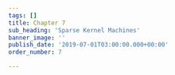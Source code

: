 ```yaml
---
tags: []
title: Chapter 7
sub_heading: 'Sparse Kernel Machines'
banner_image: ''
publish_date: '2019-07-01T03:00:00.000+00:00'
order_number: 7

---
```


